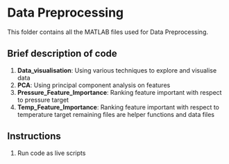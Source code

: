 # Data Preprocessing
This folder contains all the MATLAB files used for Data Preprocessing. 

## Brief description of code
1. **Data_visualisation**: Using various techniques to explore and visualise data
2. **PCA**: Using principal component analysis on features
3. **Pressure_Feature_Importance**: Ranking feature important with respect to pressure target
4. **Temp_Feature_Importance**: Ranking feature important with respect to temperature target
remaining files are helper functions and data files

## Instructions
1. Run code as live scripts
